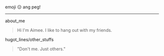emoji :expressionless: ang peg!
***
about_me
> Hi I'm Aimee. I like to hang out with my friends.

hugot_lines/other_stuffs
> "Don't me. Just others."
